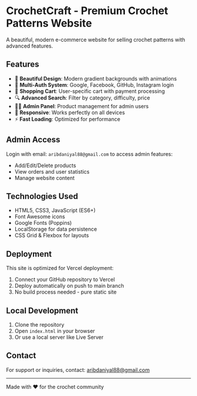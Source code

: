 # CrochetCraft - Premium Crochet Patterns Website

A beautiful, modern e-commerce website for selling crochet patterns with advanced features.

## Features

- 🎨 **Beautiful Design**: Modern gradient backgrounds with animations
- 🔐 **Multi-Auth System**: Google, Facebook, GitHub, Instagram login
- 🛒 **Shopping Cart**: User-specific cart with payment processing
- 🔍 **Advanced Search**: Filter by category, difficulty, price
- 👨‍💼 **Admin Panel**: Product management for admin users
- 📱 **Responsive**: Works perfectly on all devices
- ⚡ **Fast Loading**: Optimized for performance

## Admin Access

Login with email: `aribdaniyal88@gmail.com` to access admin features:
- Add/Edit/Delete products
- View orders and user statistics
- Manage website content

## Technologies Used

- HTML5, CSS3, JavaScript (ES6+)
- Font Awesome icons
- Google Fonts (Poppins)
- LocalStorage for data persistence
- CSS Grid & Flexbox for layouts

## Deployment

This site is optimized for Vercel deployment:

1. Connect your GitHub repository to Vercel
2. Deploy automatically on push to main branch
3. No build process needed - pure static site

## Local Development

1. Clone the repository
2. Open `index.html` in your browser
3. Or use a local server like Live Server

## Contact

For support or inquiries, contact: aribdaniyal88@gmail.com

---

Made with ❤️ for the crochet community